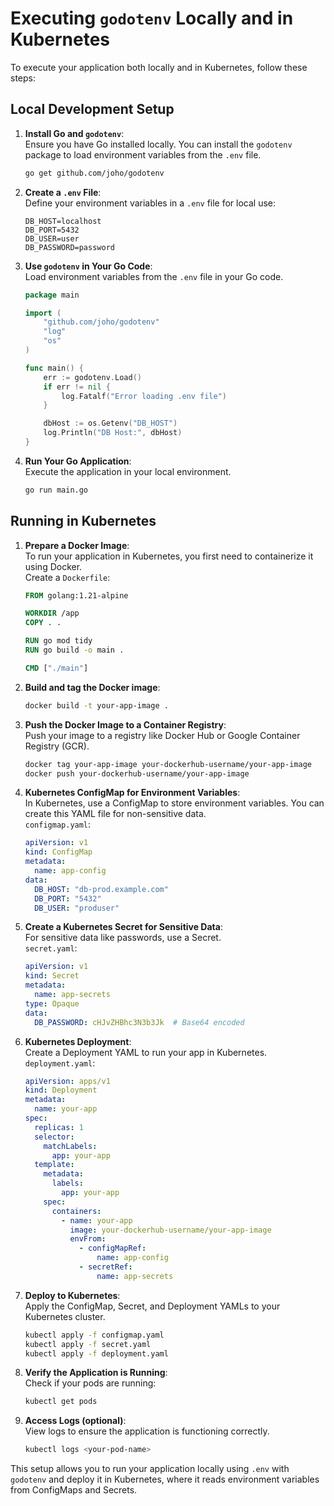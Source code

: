 
# Executing `godotenv` Locally and in Kubernetes

To execute your application both locally and in Kubernetes, follow these steps:

## Local Development Setup

1. **Install Go and `godotenv`**:  
   Ensure you have Go installed locally. You can install the `godotenv` package to load environment variables from the `.env` file.
   ```bash
   go get github.com/joho/godotenv
   ```

2. **Create a `.env` File**:  
   Define your environment variables in a `.env` file for local use:
   ```dotenv
   DB_HOST=localhost
   DB_PORT=5432
   DB_USER=user
   DB_PASSWORD=password
   ```

3. **Use `godotenv` in Your Go Code**:  
   Load environment variables from the `.env` file in your Go code.
   ```go
   package main

   import (
       "github.com/joho/godotenv"
       "log"
       "os"
   )

   func main() {
       err := godotenv.Load()
       if err != nil {
           log.Fatalf("Error loading .env file")
       }

       dbHost := os.Getenv("DB_HOST")
       log.Println("DB Host:", dbHost)
   }
   ```

4. **Run Your Go Application**:  
   Execute the application in your local environment.
   ```bash
   go run main.go
   ```

## Running in Kubernetes

1. **Prepare a Docker Image**:  
   To run your application in Kubernetes, you first need to containerize it using Docker.  
   Create a `Dockerfile`:
   ```Dockerfile
   FROM golang:1.21-alpine

   WORKDIR /app
   COPY . .

   RUN go mod tidy
   RUN go build -o main .

   CMD ["./main"]
   ```

2. **Build and tag the Docker image**:
   ```bash
   docker build -t your-app-image .
   ```

3. **Push the Docker Image to a Container Registry**:  
   Push your image to a registry like Docker Hub or Google Container Registry (GCR).
   ```bash
   docker tag your-app-image your-dockerhub-username/your-app-image
   docker push your-dockerhub-username/your-app-image
   ```

4. **Kubernetes ConfigMap for Environment Variables**:  
   In Kubernetes, use a ConfigMap to store environment variables. You can create this YAML file for non-sensitive data.  
   `configmap.yaml`:
   ```yaml
   apiVersion: v1
   kind: ConfigMap
   metadata:
     name: app-config
   data:
     DB_HOST: "db-prod.example.com"
     DB_PORT: "5432"
     DB_USER: "produser"
   ```

5. **Create a Kubernetes Secret for Sensitive Data**:  
   For sensitive data like passwords, use a Secret.  
   `secret.yaml`:
   ```yaml
   apiVersion: v1
   kind: Secret
   metadata:
     name: app-secrets
   type: Opaque
   data:
     DB_PASSWORD: cHJvZHBhc3N3b3Jk  # Base64 encoded
   ```

6. **Kubernetes Deployment**:  
   Create a Deployment YAML to run your app in Kubernetes.  
   `deployment.yaml`:
   ```yaml
   apiVersion: apps/v1
   kind: Deployment
   metadata:
     name: your-app
   spec:
     replicas: 1
     selector:
       matchLabels:
         app: your-app
     template:
       metadata:
         labels:
           app: your-app
       spec:
         containers:
           - name: your-app
             image: your-dockerhub-username/your-app-image
             envFrom:
               - configMapRef:
                   name: app-config
               - secretRef:
                   name: app-secrets
   ```

7. **Deploy to Kubernetes**:  
   Apply the ConfigMap, Secret, and Deployment YAMLs to your Kubernetes cluster.
   ```bash
   kubectl apply -f configmap.yaml
   kubectl apply -f secret.yaml
   kubectl apply -f deployment.yaml
   ```

8. **Verify the Application is Running**:  
   Check if your pods are running:
   ```bash
   kubectl get pods
   ```

9. **Access Logs (optional)**:  
   View logs to ensure the application is functioning correctly.
   ```bash
   kubectl logs <your-pod-name>
   ```

This setup allows you to run your application locally using `.env` with `godotenv` and deploy it in Kubernetes, where it reads environment variables from ConfigMaps and Secrets.
